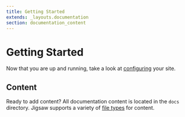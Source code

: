 ```yaml
---
title: Getting Started
extends: _layouts.documentation
section: documentation_content
---
```


# Getting Started

Now that you are up and running, take a look at [configuring](/docs/configuration) your site.

## Content
Ready to add content? All documentation content is located in the `docs` directory. Jigsaw supports a variety of [file types](http://jigsaw.tighten.co/docs/content-other-file-types/) for content.
